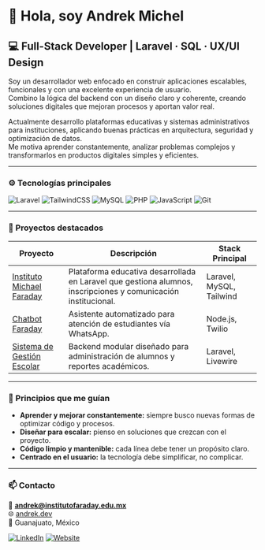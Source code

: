 # 👋 Hola, soy Andrek Michel

## 💻 Full-Stack Developer | Laravel · SQL · UX/UI Design

Soy un desarrollador web enfocado en construir aplicaciones escalables, funcionales y con una excelente experiencia de usuario.  
Combino la lógica del backend con un diseño claro y coherente, creando soluciones digitales que mejoran procesos y aportan valor real.

Actualmente desarrollo plataformas educativas y sistemas administrativos para instituciones, aplicando buenas prácticas en arquitectura, seguridad y optimización de datos.  
Me motiva aprender constantemente, analizar problemas complejos y transformarlos en productos digitales simples y eficientes.

---

### ⚙️ Tecnologías principales
![Laravel](https://img.shields.io/badge/Laravel-FF2D20?style=for-the-badge&logo=laravel&logoColor=white)
![TailwindCSS](https://img.shields.io/badge/TailwindCSS-38B2AC?style=for-the-badge&logo=tailwind-css&logoColor=white)
![MySQL](https://img.shields.io/badge/MySQL-005C84?style=for-the-badge&logo=mysql&logoColor=white)
![PHP](https://img.shields.io/badge/PHP-777BB4?style=for-the-badge&logo=php&logoColor=white)
![JavaScript](https://img.shields.io/badge/JavaScript-F7DF1E?style=for-the-badge&logo=javascript&logoColor=black)
![Git](https://img.shields.io/badge/Git-F05032?style=for-the-badge&logo=git&logoColor=white)

---

### 🌟 Proyectos destacados

| Proyecto | Descripción | Stack Principal |
|-----------|--------------|----------------|
| [Instituto Michael Faraday](https://www.institutofaraday.edu.mx) | Plataforma educativa desarrollada en Laravel que gestiona alumnos, inscripciones y comunicación institucional. | Laravel, MySQL, Tailwind |
| [Chatbot Faraday](https://github.com/AndrekMichel) | Asistente automatizado para atención de estudiantes vía WhatsApp. | Node.js, Twilio |
| [Sistema de Gestión Escolar](https://github.com/AndrekMichel) | Backend modular diseñado para administración de alumnos y reportes académicos. | Laravel, Livewire |

---

### 🧠 Principios que me guían
- **Aprender y mejorar constantemente:** siempre busco nuevas formas de optimizar código y procesos.  
- **Diseñar para escalar:** pienso en soluciones que crezcan con el proyecto.  
- **Código limpio y mantenible:** cada línea debe tener un propósito claro.  
- **Centrado en el usuario:** la tecnología debe simplificar, no complicar.

---

### 📫 Contacto

📧 **andrek@institutofaraday.edu.mx**  
🌐 [andrek.dev](https://andrek.dev)  
📍 Guanajuato, México  

[![LinkedIn](https://img.shields.io/badge/LinkedIn-0A66C2?style=for-the-badge&logo=linkedin&logoColor=white)](https://linkedin.com/in/andrekmichel)
[![Website](https://img.shields.io/badge/Web-andrek.dev-121212?style=for-the-badge&logo=About.me&logoColor=white)](https://andrek.dev)
